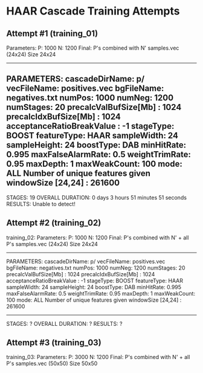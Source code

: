 # HAAR Cascade Training Attempts

## Attempt #1 (training_01)
Parameters:
P: 1000
N: 1200
Final: P's combined with N'
samples.vec (24x24)
Size 24x24

---
PARAMETERS:
cascadeDirName: p/
vecFileName: positives.vec
bgFileName: negatives.txt
numPos: 1000
numNeg: 1200
numStages: 20
precalcValBufSize[Mb] : 1024
precalcIdxBufSize[Mb] : 1024
acceptanceRatioBreakValue : -1
stageType: BOOST
featureType: HAAR
sampleWidth: 24
sampleHeight: 24
boostType: DAB
minHitRate: 0.995
maxFalseAlarmRate: 0.5
weightTrimRate: 0.95
maxDepth: 1
maxWeakCount: 100
mode: ALL
Number of unique features given windowSize [24,24] : 261600
---
STAGES: 19
OVERALL DURATION: 0 days 3 hours 51 minutes 51 seconds
RESULTS: Unable to detect!


## Attempt #2 (training_02)
training_02:
Parameters:
P: 1000
N: 1200
Final: P's combined with N' + all P's
samples.vec (24x24)
Size 24x24

---
PARAMETERS:
cascadeDirName: p/
vecFileName: positives.vec
bgFileName: negatives.txt
numPos: 1000
numNeg: 1200
numStages: 20
precalcValBufSize[Mb] : 1024
precalcIdxBufSize[Mb] : 1024
acceptanceRatioBreakValue : -1
stageType: BOOST
featureType: HAAR
sampleWidth: 24
sampleHeight: 24
boostType: DAB
minHitRate: 0.995
maxFalseAlarmRate: 0.5
weightTrimRate: 0.95
maxDepth: 1
maxWeakCount: 100
mode: ALL
Number of unique features given windowSize [24,24] : 261600

---
STAGES: ?
OVERALL DURATION: ?
RESULTS: ?

## Attempt #3 (training_03)
training_03:
Parameters:
P: 3000
N: 1200
Final: P's combined with N' + all P's
samples.vec (50x50)
Size 50x50
